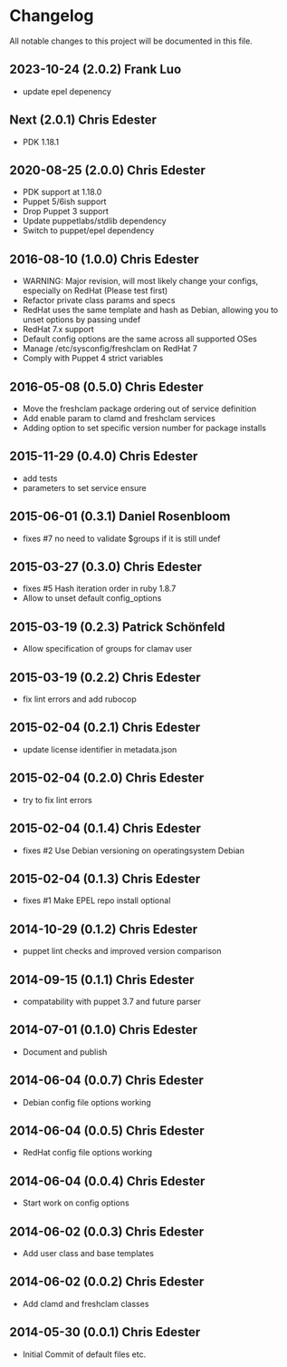 # Changelog

All notable changes to this project will be documented in this file.

## 2023-10-24 (2.0.2)  Frank Luo
* update epel depenency

## Next (2.0.1)  Chris Edester
* PDK 1.18.1

## 2020-08-25 (2.0.0)  Chris Edester
* PDK support at 1.18.0
* Puppet 5/6ish support
* Drop Puppet 3 support
* Update puppetlabs/stdlib dependency
* Switch to puppet/epel dependency

## 2016-08-10 (1.0.0)  Chris Edester
* WARNING: Major revision, will most likely change your configs, especially on RedHat (Please test first)
* Refactor private class params and specs
* RedHat uses the same template and hash as Debian, allowing you to unset options by passing undef
* RedHat 7.x support
* Default config options are the same across all supported OSes
* Manage /etc/sysconfig/freshclam on RedHat 7
* Comply with Puppet 4 strict variables

## 2016-05-08 (0.5.0)  Chris Edester
* Move the freshclam package ordering out of service definition
* Add enable param to clamd and freshclam services
* Adding option to set specific version number for package installs

## 2015-11-29 (0.4.0)  Chris Edester
* add tests
* parameters to set service ensure

## 2015-06-01 (0.3.1)  Daniel Rosenbloom
* fixes #7 no need to validate $groups if it is still undef

## 2015-03-27 (0.3.0)  Chris Edester
* fixes #5 Hash iteration order in ruby 1.8.7
* Allow to unset default config_options

## 2015-03-19 (0.2.3)  Patrick Schönfeld
* Allow specification of groups for clamav user

## 2015-03-19 (0.2.2)  Chris Edester
* fix lint errors and add rubocop

## 2015-02-04 (0.2.1)  Chris Edester
* update license identifier in metadata.json

## 2015-02-04 (0.2.0)  Chris Edester
* try to fix lint errors

## 2015-02-04 (0.1.4)  Chris Edester
* fixes #2 Use Debian versioning on operatingsystem Debian

## 2015-02-04 (0.1.3)  Chris Edester
* fixes #1 Make EPEL repo install optional

## 2014-10-29 (0.1.2)  Chris Edester
* puppet lint checks and improved version comparison

## 2014-09-15 (0.1.1)  Chris Edester
* compatability with puppet 3.7 and future parser

## 2014-07-01 (0.1.0)  Chris Edester
* Document and publish

## 2014-06-04 (0.0.7)  Chris Edester
* Debian config file options working

## 2014-06-04 (0.0.5)  Chris Edester
* RedHat config file options working

## 2014-06-04 (0.0.4)  Chris Edester
* Start work on config options

## 2014-06-02 (0.0.3)  Chris Edester
* Add user class and base templates

## 2014-06-02 (0.0.2)  Chris Edester
* Add clamd and freshclam classes

## 2014-05-30 (0.0.1)  Chris Edester
* Initial Commit of default files etc.
